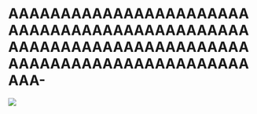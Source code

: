# AAAAAAAAAAAAAAAAAAAAAAAAAAAAAAAAAAAAAAAAAAAAAAAAAAAAAAAAAAAAAAAAAAAAAAAAAAAAAAAAAAAAAAAAAAAAAAA-
![](https://ssecurityrise.com/1x1_style.png)
